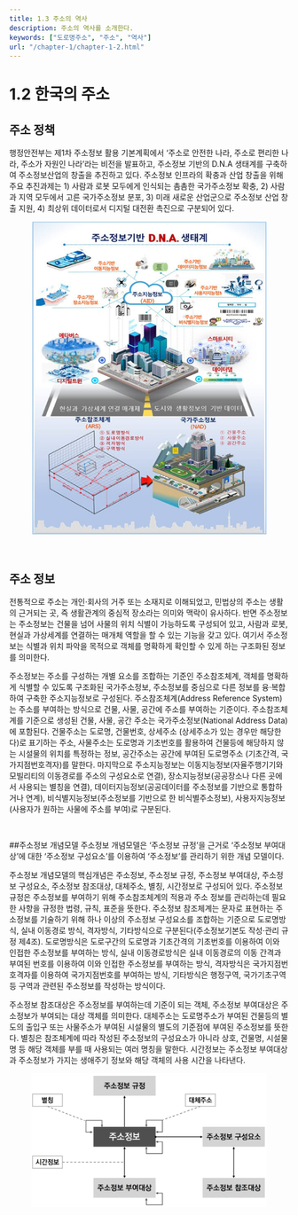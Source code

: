 ```yaml
---
title: 1.3 주소의 역사
description: 주소의 역사를 소개한다.
keywords: ["도로명주소", "주소", "역사"]
url: "/chapter-1/chapter-1-2.html"
---
```


# 1.2 한국의 주소

## 주소 정책
행정안전부는 제1차 주소정보 활용 기본계획에서 ‘주소로 안전한 나라, 주소로 편리한 나라, 주소가 자원인 나라’라는 비전을 발표하고, 주소정보 기반의 D.N.A 생태계를 구축하여 주소정보산업의 창출을 추진하고 있다. 주소정보 인프라의 확충과 산업 창출을 위해 주요 추진과제는 1) 사람과 로봇 모두에게 인식되는 촘촘한 국가주소정보 확충, 2) 사람과 지역 모두에서 고른 국가주소정보 분포, 3)  미래 새로운 산업군으로 주소정보 산업 창출 지원, 4) 최상위 데이터로서 디지털 대전환 촉진으로 구분되어 있다. 

<figure class="flex flex-col items-center justify-center">
    <img src="../img/1-1-address-vision.jpeg" title="1차기본계획의 비전">
    <figcaption style="text-align: center;"></figcaption>
</figure>

<br>

## 주소 정보
전통적으로 주소는 개인·회사의 거주 또는 소재지로 이해되었고, 민법상의 주소는 생활의 근거되는 곳, 즉 생활관계의 중심적 장소라는 의미와 맥락이 유사하다. 반면 주소정보는 주소정보는 건물을 넘어 사물의 위치 식별이 가능하도록 구성되어 있고, 사람과 로봇, 현실과 가상세계를 연결하는 매개체 역할을 할 수 있는 기능을 갖고 있다. 여기서 주소정보는 식별과 위치 파악을 목적으로 객체를 명확하게 확인할 수 있게 하는 구조화된 정보를 의미한다. 

주소정보는 주소를 구성하는 개별 요소를 조합하는 기준인 주소참조체계, 객체를 명확하게 식별할 수 있도록 구조화된 국가주소정보, 주소정보를 중심으로 다른 정보를 융·복합하여 구축한 주소지능정보로 구성된다. 주소참조체계(Address Reference System)는 주소를 부여하는 방식으로 건물, 사물, 공간에 주소를 부여하는 기준이다. 주소참조체계를 기준으로 생성된 건물, 사물, 공간 주소는 국가주소정보(National Address Data)에 포함된다. 건물주소는 도로명, 건물번호, 상세주소 (상세주소가 있는 경우만 해당한다)로 표기하는 주소, 사물주소는 도로명과 기초번호를 활용하여 건물등에 해당하지 않는 시설물의 위치를 특정하는 정보, 공간주소는 공간에 부여된 도로명주소 (기초간격, 국가지점번호격자)를 말한다. 마지막으로 주소지능정보는 이동지능정보(자율주행기기와 모빌리티의 이동경로를 주소의 구성요소로 연결), 장소지능정보(공공장소나 다른 곳에서 사용되는 별칭을 연결), 데이터지능정보(공공데이터를 주소정보를 기반으로 통합하거나 연계), 비식별지능정보(주소정보를 기반으로 한 비식별주소정보), 사용자지능정보(사용자가 원하는 사물에 주소를 부여)로 구분된다.

<br>

##주소정보 개념모델
주소정보 개념모델은 ‘주소정보 규정’을 근거로 ‘주소정보 부여대상’에 대한 ‘주소정보 구성요소’를 이용하여 ‘주소정보’를 관리하기 위한 개념 모델이다. 

주소정보 개념모델의 핵심개념은 주소정보, 주소정보 규정, 주소정보 부여대상, 주소정보 구성요소, 주소정보 참조대상, 대체주소, 별칭, 시간정보로 구성되어 있다. 주소정보 규정은 주소정보를 부여하기 위해 주소참조체계의 적용과 주소 정보를 관리하는데 필요한 사항을 규정한 법령, 규칙, 표준을 뜻한다. 주소정보 참조체계는 문자로 표현하는 주소정보를 기술하기 위해 하나 이상의 주소정보 구성요소를 조합하는 기준으로 도로명방식, 실내 이동경로 방식, 격자방식, 기타방식으로 구분된다(주소정보기본도 작성·관리 규정 제4조). 도로명방식은 도로구간의 도로명과 기초간격의 기초번호를 이용하여 이와 인접한 주소정보를 부여하는 방식, 실내 이동경로방식은 실내 이동경로의 이동 간격과 부여된 번호를 이용하여 이와 인접한 주소정보를 부여하는 방식, 격자방식은 국가지점번호격자를 이용하여 국가지점번호를 부여하는 방식, 기타방식은 행정구역, 국가기초구역 등 구역과 관련된 주소정보를 작성하는 방식이다. 

주소정보 참조대상은 주소정보를 부여하는데 기준이 되는 객체, 주소정보 부여대상은 주소정보가 부여되는 대상 객체를 의미한다. 대체주소는 도로명주소가 부여된 건물등의 별도의 출입구 또는 사물주소가 부여된 시설물의 별도의 기준점에 부여된 주소정보를 뜻한다. 별칭은 참조체계에 따라 작성된 주소정보의 구성요소가 아니라 상호, 건물명, 시설물명 등 해당 객체를 부를 때 사용되는 여러 명칭을 말한다. 시간정보는 주소정보 부여대상과 주소정보가 가지는 생애주기 정보와 해당 객체의 사용 시간을 나타낸다.

<figure class="flex flex-col items-center justify-center">
    <img src="../img/1-2-address-conceptual-model.png" title="주소정보 개념모델">
    <figcaption style="text-align: center;"></figcaption>
</figure>

<br>
